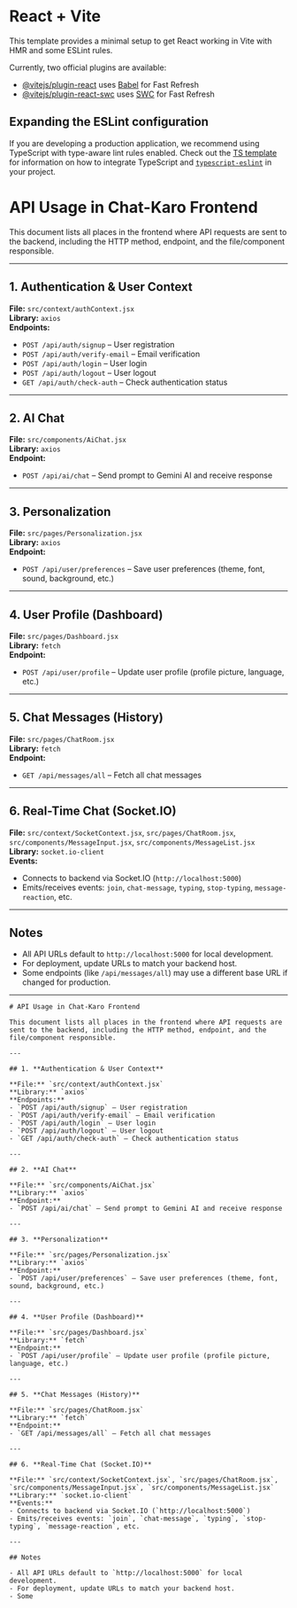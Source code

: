 # React + Vite

This template provides a minimal setup to get React working in Vite with HMR and some ESLint rules.

Currently, two official plugins are available:

- [@vitejs/plugin-react](https://github.com/vitejs/vite-plugin-react/blob/main/packages/plugin-react) uses [Babel](https://babeljs.io/) for Fast Refresh
- [@vitejs/plugin-react-swc](https://github.com/vitejs/vite-plugin-react/blob/main/packages/plugin-react-swc) uses [SWC](https://swc.rs/) for Fast Refresh

## Expanding the ESLint configuration

If you are developing a production application, we recommend using TypeScript with type-aware lint rules enabled. Check out the [TS template](https://github.com/vitejs/vite/tree/main/packages/create-vite/template-react-ts) for information on how to integrate TypeScript and [`typescript-eslint`](https://typescript-eslint.io) in your project.

# API Usage in Chat-Karo Frontend

This document lists all places in the frontend where API requests are sent to the backend, including the HTTP method, endpoint, and the file/component responsible.

---

## 1. **Authentication & User Context**

**File:** `src/context/authContext.jsx`  
**Library:** `axios`  
**Endpoints:**
- `POST /api/auth/signup` – User registration
- `POST /api/auth/verify-email` – Email verification
- `POST /api/auth/login` – User login
- `POST /api/auth/logout` – User logout
- `GET /api/auth/check-auth` – Check authentication status

---

## 2. **AI Chat**

**File:** `src/components/AiChat.jsx`  
**Library:** `axios`  
**Endpoint:**
- `POST /api/ai/chat` – Send prompt to Gemini AI and receive response

---

## 3. **Personalization**

**File:** `src/pages/Personalization.jsx`  
**Library:** `axios`  
**Endpoint:**
- `POST /api/user/preferences` – Save user preferences (theme, font, sound, background, etc.)

---

## 4. **User Profile (Dashboard)**

**File:** `src/pages/Dashboard.jsx`  
**Library:** `fetch`  
**Endpoint:**
- `POST /api/user/profile` – Update user profile (profile picture, language, etc.)

---

## 5. **Chat Messages (History)**

**File:** `src/pages/ChatRoom.jsx`  
**Library:** `fetch`  
**Endpoint:**
- `GET /api/messages/all` – Fetch all chat messages

---

## 6. **Real-Time Chat (Socket.IO)**

**File:** `src/context/SocketContext.jsx`, `src/pages/ChatRoom.jsx`, `src/components/MessageInput.jsx`, `src/components/MessageList.jsx`  
**Library:** `socket.io-client`  
**Events:**
- Connects to backend via Socket.IO (`http://localhost:5000`)
- Emits/receives events: `join`, `chat-message`, `typing`, `stop-typing`, `message-reaction`, etc.

---

## Notes

- All API URLs default to `http://localhost:5000` for local development.
- For deployment, update URLs to match your backend host.
- Some endpoints (like `/api/messages/all`) may use a different base URL if changed for production.

---
```// filepath: c:\Users\Dell\Desktop\chat-karo\frontend\api.md
# API Usage in Chat-Karo Frontend

This document lists all places in the frontend where API requests are sent to the backend, including the HTTP method, endpoint, and the file/component responsible.

---

## 1. **Authentication & User Context**

**File:** `src/context/authContext.jsx`  
**Library:** `axios`  
**Endpoints:**
- `POST /api/auth/signup` – User registration
- `POST /api/auth/verify-email` – Email verification
- `POST /api/auth/login` – User login
- `POST /api/auth/logout` – User logout
- `GET /api/auth/check-auth` – Check authentication status

---

## 2. **AI Chat**

**File:** `src/components/AiChat.jsx`  
**Library:** `axios`  
**Endpoint:**
- `POST /api/ai/chat` – Send prompt to Gemini AI and receive response

---

## 3. **Personalization**

**File:** `src/pages/Personalization.jsx`  
**Library:** `axios`  
**Endpoint:**
- `POST /api/user/preferences` – Save user preferences (theme, font, sound, background, etc.)

---

## 4. **User Profile (Dashboard)**

**File:** `src/pages/Dashboard.jsx`  
**Library:** `fetch`  
**Endpoint:**
- `POST /api/user/profile` – Update user profile (profile picture, language, etc.)

---

## 5. **Chat Messages (History)**

**File:** `src/pages/ChatRoom.jsx`  
**Library:** `fetch`  
**Endpoint:**
- `GET /api/messages/all` – Fetch all chat messages

---

## 6. **Real-Time Chat (Socket.IO)**

**File:** `src/context/SocketContext.jsx`, `src/pages/ChatRoom.jsx`, `src/components/MessageInput.jsx`, `src/components/MessageList.jsx`  
**Library:** `socket.io-client`  
**Events:**
- Connects to backend via Socket.IO (`http://localhost:5000`)
- Emits/receives events: `join`, `chat-message`, `typing`, `stop-typing`, `message-reaction`, etc.

---

## Notes

- All API URLs default to `http://localhost:5000` for local development.
- For deployment, update URLs to match your backend host.
- Some